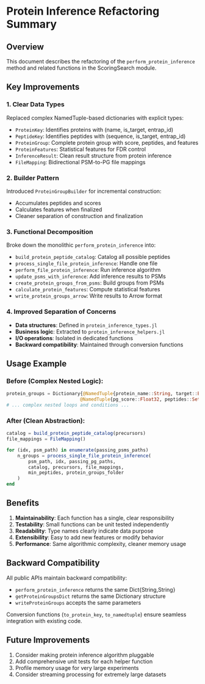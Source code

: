 # Protein Inference Refactoring Summary

## Overview
This document describes the refactoring of the `perform_protein_inference` method and related functions in the ScoringSearch module.

## Key Improvements

### 1. Clear Data Types
Replaced complex NamedTuple-based dictionaries with explicit types:
- `ProteinKey`: Identifies proteins with (name, is_target, entrap_id)
- `PeptideKey`: Identifies peptides with (sequence, is_target, entrap_id)
- `ProteinGroup`: Complete protein group with score, peptides, and features
- `ProteinFeatures`: Statistical features for FDR control
- `InferenceResult`: Clean result structure from protein inference
- `FileMapping`: Bidirectional PSM-to-PG file mappings

### 2. Builder Pattern
Introduced `ProteinGroupBuilder` for incremental construction:
- Accumulates peptides and scores
- Calculates features when finalized
- Cleaner separation of construction and finalization

### 3. Functional Decomposition
Broke down the monolithic `perform_protein_inference` into:
- `build_protein_peptide_catalog`: Catalog all possible peptides
- `process_single_file_protein_inference`: Handle one file
- `perform_file_protein_inference`: Run inference algorithm
- `update_psms_with_inference`: Add inference results to PSMs
- `create_protein_groups_from_psms`: Build groups from PSMs
- `calculate_protein_features`: Compute statistical features
- `write_protein_groups_arrow`: Write results to Arrow format

### 4. Improved Separation of Concerns
- **Data structures**: Defined in `protein_inference_types.jl`
- **Business logic**: Extracted to `protein_inference_helpers.jl`
- **I/O operations**: Isolated in dedicated functions
- **Backward compatibility**: Maintained through conversion functions

## Usage Example

### Before (Complex Nested Logic):
```julia
protein_groups = Dictionary{@NamedTuple{protein_name::String, target::Bool, entrap_id::UInt8},
                           @NamedTuple{pg_score::Float32, peptides::Set{String}}}()
# ... complex nested loops and conditions ...
```

### After (Clean Abstraction):
```julia
catalog = build_protein_peptide_catalog(precursors)
file_mappings = FileMapping()

for (idx, psm_path) in enumerate(passing_psms_paths)
    n_groups = process_single_file_protein_inference(
        psm_path, idx, passing_pg_paths,
        catalog, precursors, file_mappings,
        min_peptides, protein_groups_folder
    )
end
```

## Benefits

1. **Maintainability**: Each function has a single, clear responsibility
2. **Testability**: Small functions can be unit tested independently
3. **Readability**: Type names clearly indicate data purpose
4. **Extensibility**: Easy to add new features or modify behavior
5. **Performance**: Same algorithmic complexity, cleaner memory usage

## Backward Compatibility

All public APIs maintain backward compatibility:
- `perform_protein_inference` returns the same Dict{String,String}
- `getProteinGroupsDict` returns the same Dictionary structure
- `writeProteinGroups` accepts the same parameters

Conversion functions (`to_protein_key`, `to_namedtuple`) ensure seamless integration with existing code.

## Future Improvements

1. Consider making protein inference algorithm pluggable
2. Add comprehensive unit tests for each helper function
3. Profile memory usage for very large experiments
4. Consider streaming processing for extremely large datasets